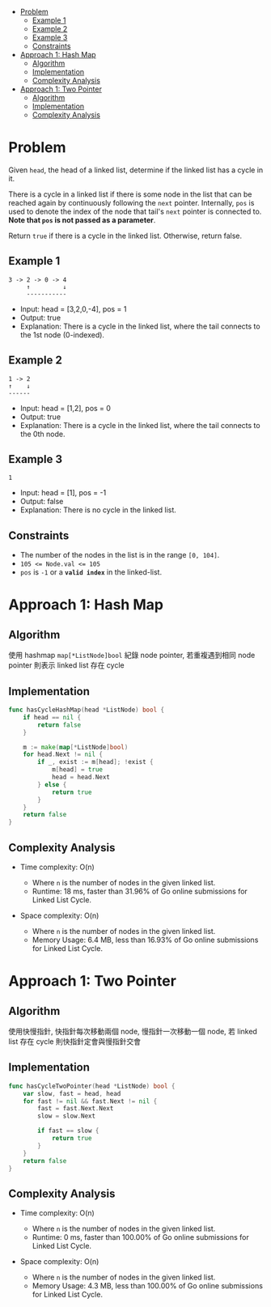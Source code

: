 - [Problem](#problem)
  - [Example 1](#example-1)
  - [Example 2](#example-2)
  - [Example 3](#example-3)
  - [Constraints](#constraints)
- [Approach 1: Hash Map](#approach-1-hash-map)
  - [Algorithm](#algorithm)
  - [Implementation](#implementation)
  - [Complexity Analysis](#complexity-analysis)
- [Approach 1: Two Pointer](#approach-1-two-pointer)
  - [Algorithm](#algorithm-1)
  - [Implementation](#implementation-1)
  - [Complexity Analysis](#complexity-analysis-1)

# Problem

Given `head`, the head of a linked list, determine if the linked list has a cycle in it.

There is a cycle in a linked list if there is some node in the list that can be reached again by continuously following the `next` pointer. Internally, `pos` is used to denote the index of the node that tail's `next` pointer is connected to. **Note that `pos` is not passed as a parameter**.

Return `true` if there is a cycle in the linked list. Otherwise, return false.

## Example 1

```
3 -> 2 -> 0 -> 4
     ↑         ↓
     -----------
```

- Input: head = [3,2,0,-4], pos = 1
- Output: true
- Explanation: There is a cycle in the linked list, where the tail connects to the 1st node (0-indexed).


## Example 2

```
1 -> 2
↑    ↓
------
```

- Input: head = [1,2], pos = 0
- Output: true
- Explanation: There is a cycle in the linked list, where the tail connects to the 0th node.

## Example 3

```
1
```

- Input: head = [1], pos = -1
- Output: false
- Explanation: There is no cycle in the linked list.

## Constraints

- The number of the nodes in the list is in the range `[0, 104]`.
- `105 <= Node.val <= 105`
- `pos` is `-1` or a **`valid index`** in the linked-list.

# Approach 1: Hash Map

## Algorithm

使用 hashmap `map[*ListNode]bool` 紀錄 node pointer, 若重複遇到相同 node pointer 則表示 linked list 存在 cycle

## Implementation

```go
func hasCycleHashMap(head *ListNode) bool {
	if head == nil {
		return false
	}

	m := make(map[*ListNode]bool)
	for head.Next != nil {
		if _, exist := m[head]; !exist {
			m[head] = true
			head = head.Next
		} else {
			return true
		}
	}
	return false
}
```

## Complexity Analysis

- Time complexity: O(n)
    - Where `n` is the number of nodes in the given linked list.
    - Runtime: 18 ms, faster than 31.96% of Go online submissions for Linked List Cycle.

- Space complexity: O(n)
    - Where `n` is the number of nodes in the given linked list.
    - Memory Usage: 6.4 MB, less than 16.93% of Go online submissions for Linked List Cycle.

# Approach 1: Two Pointer

## Algorithm

使用快慢指針, 快指針每次移動兩個 node, 慢指針一次移動一個 node, 若 linked list 存在 cycle 則快指針定會與慢指針交會

## Implementation

```go
func hasCycleTwoPointer(head *ListNode) bool {
	var slow, fast = head, head
	for fast != nil && fast.Next != nil {
		fast = fast.Next.Next
		slow = slow.Next

		if fast == slow {
			return true
		}
	}
	return false
}
```

## Complexity Analysis

- Time complexity: O(n)
    - Where `n` is the number of nodes in the given linked list.
    - Runtime: 0 ms, faster than 100.00% of Go online submissions for Linked List Cycle.

- Space complexity: O(n)
    - Where `n` is the number of nodes in the given linked list.
    - Memory Usage: 4.3 MB, less than 100.00% of Go online submissions for Linked List Cycle.
